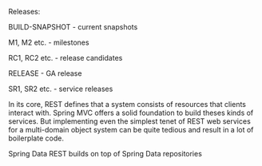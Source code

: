 Releases:

BUILD-SNAPSHOT - current snapshots

M1, M2 etc. - milestones

RC1, RC2 etc. - release candidates

RELEASE - GA release

SR1, SR2 etc. - service releases


In its core, REST defines that a system consists of resources that clients interact with. 
Spring MVC offers a solid foundation to build theses kinds of services. 
But implementing even the simplest tenet of REST web services for a multi-domain object system can be quite tedious and result in a lot of boilerplate code.

Spring Data REST builds on top of Spring Data repositories
